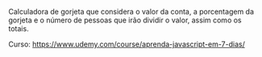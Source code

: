Calculadora de gorjeta que considera o valor da conta, a porcentagem da gorjeta e o número de pessoas que irão dividir o valor, assim como os totais. 

Curso: https://www.udemy.com/course/aprenda-javascript-em-7-dias/

